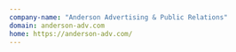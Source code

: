 ```yaml
---
company-name: "Anderson Advertising & Public Relations"
domain: anderson-adv.com
home: https://anderson-adv.com/
---
```




